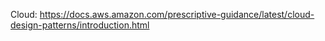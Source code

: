 Cloud: <https://docs.aws.amazon.com/prescriptive-guidance/latest/cloud-design-patterns/introduction.html>
